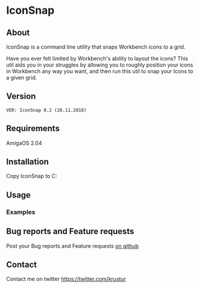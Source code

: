 # IconSnap
## About
IconSnap is a command line utility that snaps Workbench icons to a grid.

Have you ever felt limited by Workbench's ability to layout the icons? This util aids you in your struggles by allowing you to roughly position your icons in Workbench any way you want, and then run this util to snap your Icons to a given grid.

## Version
```VER: IconSnap 0.2 (26.11.2018)```

## Requirements
AmigaOS 2.04

## Installation
Copy IconSnap to C:

## Usage

### Examples

## Bug reports and Feature requests
Post your Bug reports and Feature requests [on github](https://github.com/krustur/IconSnap/issues) 

## Contact
Contact me on twitter https://twitter.com/krustur


